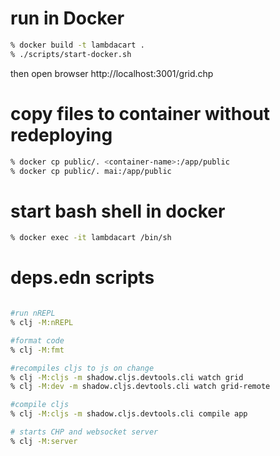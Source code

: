 # run in Docker
```bash
% docker build -t lambdacart .
% ./scripts/start-docker.sh
```


then open browser http://localhost:3001/grid.chp

# copy files to container without redeploying
```bash
% docker cp public/. <container-name>:/app/public 
% docker cp public/. mai:/app/public
```

# start bash shell in docker
```bash
% docker exec -it lambdacart /bin/sh 
```

# deps.edn scripts
```bash

#run nREPL
% clj -M:nREPL

#format code
% clj -M:fmt

#recompiles cljs to js on change
% clj -M:cljs -m shadow.cljs.devtools.cli watch grid
% clj -M:dev -m shadow.cljs.devtools.cli watch grid-remote

#compile cljs
% clj -M:cljs -m shadow.cljs.devtools.cli compile app

# starts CHP and websocket server
% clj -M:server

```
